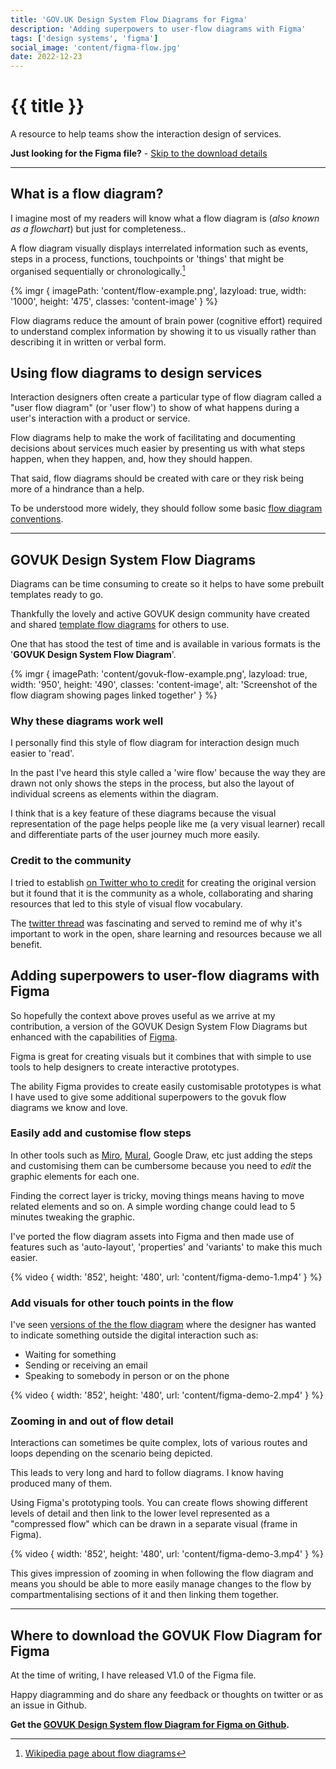 ```yaml
---
title: 'GOV.UK Design System Flow Diagrams for Figma'
description: 'Adding superpowers to user-flow diagrams with Figma'
tags: ['design systems', 'figma']
social_image: 'content/figma-flow.jpg'
date: 2022-12-23
---
```


# {{ title }}

A resource to help teams show the interaction design of services.

<!-- [[toc]] -->

**Just looking for the Figma file?** - [Skip to the download details](#where-to-download-the-govuk-flow-diagram-for-figma)

---

## What is a flow diagram?

I imagine most of my readers will know what a flow diagram is (_also known as a flowchart_) but just for completeness‥

A flow diagram visually displays interrelated information such as events, steps in a process, functions, touchpoints or 'things' that might be organised sequentially or chronologically.[^1]

{% imgr {
  imagePath: 'content/flow-example.png',
  lazyload: true,
  width: '1000',
  height: '475',
  classes: 'content-image'
} %}

Flow diagrams reduce the amount of brain power (cognitive effort) required to understand complex information by showing it to us visually rather than describing it in written or verbal form.

[^1]: [Wikipedia page about flow diagrams](https://en.wikipedia.org/wiki/Flow_diagram)

## Using flow diagrams to design services

Interaction designers often create a particular type of flow diagram called a "user flow diagram" (or 'user flow') to show of what happens during a user's interaction with a product or service.

Flow diagrams help to make the work of facilitating and documenting decisions about services much easier by presenting us with what steps happen, when they happen, and, how they should happen.

That said, flow diagrams should be created with care or they risk being more of a hindrance than a help.

To be understood more widely, they should follow some basic [flow diagram conventions](https://en.wikipedia.org/wiki/Flowchart#Building_blocks).

---

## GOVUK Design System Flow Diagrams

Diagrams can be time consuming to create so it helps to have some prebuilt templates ready to go.

Thankfully the lovely and active GOVUK design community have created and shared [template flow diagrams](https://design-system.service.gov.uk/community/resources-and-tools/) for others to use.

One that has stood the test of time and is available in various formats is the '**GOVUK Design System Flow Diagram**'.

{% imgr {
  imagePath: 'content/govuk-flow-example.png',
  lazyload: true,
  width: '950',
  height: '490',
  classes: 'content-image',
  alt: 'Screenshot of the flow diagram showing pages linked together'
} %}

### Why these diagrams work well

I personally find this style of flow diagram for interaction design much easier to 'read'.

In the past I've heard this style called a 'wire flow' because the way they are drawn not only shows the steps in the process, but also the layout of individual screens as elements within the diagram.

I think that is a key feature of these diagrams because the visual representation of the page helps people like me (a very visual learner) recall and differentiate parts of the user journey much more easily.

### Credit to the community

I tried to establish [on Twitter who to credit](https://twitter.com/paulmsmith/status/1606373201788944384) for creating the original version but it found that it is the community as a whole, collaborating and sharing resources that led to this style of visual flow vocabulary.

The [twitter thread](https://twitter.com/paulmsmith/status/1606373201788944384) was fascinating and served to remind me of why it's important to work in the open, share learning and resources because we all benefit.

## Adding superpowers to user-flow diagrams with Figma

So hopefully the context above proves useful as we arrive at my contribution, a version of the GOVUK Design System Flow Diagrams but enhanced with the capabilities of [Figma](https://figma.com).

Figma is great for creating visuals but it combines that with simple to use tools to help designers to create interactive prototypes.

The ability Figma provides to create easily customisable prototypes is what I have used to give some additional superpowers to the govuk flow diagrams we know and love.

### Easily add and customise flow steps

In other tools such as [Miro](https://miro.com), [Mural](https://mural.co), Google Draw, etc just adding the steps and customising them can be cumbersome because you need to _edit_ the graphic elements for each one.

Finding the correct layer is tricky, moving things means having to move related elements and so on. A simple wording change could lead to 5 minutes tweaking the graphic.

I've ported the flow diagram assets into Figma and then made use of features such as 'auto-layout', 'properties' and 'variants' to make this much easier.

{% video {
  width: '852',
  height: '480',
  url: 'content/figma-demo-1.mp4'
} %}

### Add visuals for other touch points in the flow

I've seen [versions of the the flow diagram](https://dfedigital.blog.gov.uk/2022/12/14/improve-public-service/) where the designer has wanted to indicate something outside the digital interaction such as:

- Waiting for something
- Sending or receiving an email
- Speaking to somebody in person or on the phone

{% video {
  width: '852',
  height: '480',
  url: 'content/figma-demo-2.mp4'
} %}

### Zooming in and out of flow detail

Interactions can sometimes be quite complex, lots of various routes and loops depending on the scenario being depicted.

This leads to very long and hard to follow diagrams. I know having produced many of them.

Using Figma's prototyping tools. You can create flows showing different levels of detail and then link to the lower level represented as a "compressed flow" which can be drawn in a separate visual (frame in Figma).

{% video {
  width: '852',
  height: '480',
  url: 'content/figma-demo-3.mp4'
} %}

This gives impression of zooming in when following the flow diagram and means you should be able to more easily manage changes to the flow by compartmentalising sections of it and then linking them together.

---

## Where to download the GOVUK Flow Diagram for Figma

At the time of writing, I have released V1.0 of the Figma file.

Happy diagramming and do share any feedback or thoughts on twitter or as an issue in Github.

**Get the [GOVUK Design System flow Diagram for Figma on Github](https://github.com/paulmsmith/govuk-designsystem-flow-diagram-figma).**
